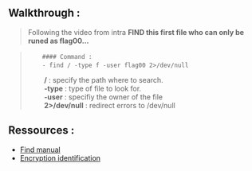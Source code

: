 ## Walkthrough :
> Following the video from intra **FIND this first file who can only be runed as flag00...**

> &emsp;&emsp;```#### Command :```  
> &emsp;&emsp;```- find / -type f -user flag00 2>/dev/null```  
>
> &emsp;&emsp; **/** : specify the path where to search.  
> &emsp;&emsp; **-type** : type of file to look for.  
> &emsp;&emsp; **-user** : specifiy the owner of the file  
> &emsp;&emsp; **2>/dev/null** : redirect errors to /dev/null  




## Ressources :
- [Find manual](https://man7.org/linux/man-pages/man1/find.1.html)
- [Encryption identification](https://www.dcode.fr/identification-chiffrement)
